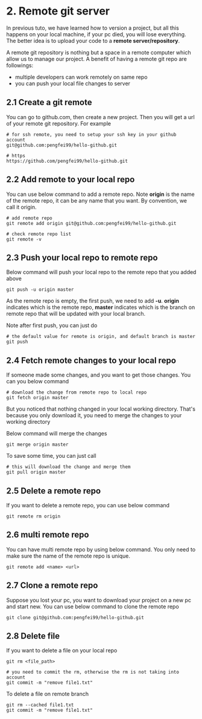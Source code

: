 # 2. Remote git server

In previous tuto, we have learned how to version a project, but all this happens on your local machine, if your pc died,
you will lose everything. The better idea is to upload your code to a **remote server/repository**.

A remote git repository is nothing but a space in a remote computer which allow us to manage our project. A benefit 
of having a remote git repo are followings:

- multiple developers can work remotely on same repo
- you can push your local file changes to server

## 2.1 Create a git remote

You can go to github.com, then create a new project. Then you will get a url of your remote git repository. 
For example
```text
# for ssh remote, you need to setup your ssh key in your github account
git@github.com:pengfei99/hello-github.git

# https
https://github.com/pengfei99/hello-github.git
```

## 2.2 Add remote to your local repo

You can use below command to add a remote repo. Note **origin** is the name of the remote repo, it can be any name that
you want. By convention, we call it origin.

```shell
# add remote repo
git remote add origin git@github.com:pengfei99/hello-github.git

# check remote repo list
git remote -v
```

## 2.3 Push your local repo to remote repo

Below command will push your local repo to the remote repo that you added above
```shell
git push -u origin master
```

As the remote repo is empty, the first push, we need to add **-u**. **origin** indicates which is the remote repo, 
**master** indicates which is the branch on remote repo that will be updated with your local branch.

Note after first push, you can just do

```shell
# the default value for remote is origin, and default branch is master
git push
```

## 2.4 Fetch remote changes to your local repo

If someone made some changes, and you want to get those changes. You can you below command

```shell
# download the change from remote repo to local repo
git fetch origin master

```

But you noticed that nothing changed in your local working directory. That's because you only download it, you need to
merge the changes to your working directory

Below command will merge the changes
```shell
git merge origin master
```

To save some time, you can just call 

```shell
# this will download the change and merge them
git pull origin master
```

## 2.5 Delete a remote repo

If you want to delete a remote repo, you can use below command

```shell
git remote rm origin
```

## 2.6 multi remote repo

You can have multi remote repo by using below command. You only need to make sure the name of the remote repo is unique.

```shell
git remote add <name> <url>
```

## 2.7 Clone a remote repo

Suppose you lost your pc, you want to download your project on a new pc and start new. You can use below command to 
clone the remote repo

```shell
git clone git@github.com:pengfei99/hello-github.git
```

## 2.8 Delete file

If you want to delete a file on your local repo

```shell
git rm <file_path>

# you need to commit the rm, otherwise the rm is not taking into account
git commit -m "remove file1.txt"
```

To delete a file on remote branch

```shell
git rm --cached file1.txt
git commit -m "remove file1.txt"
```
